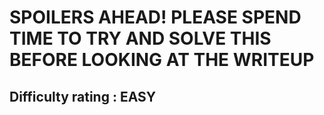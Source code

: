 <h1>SPOILERS AHEAD! PLEASE SPEND TIME TO TRY AND SOLVE THIS BEFORE LOOKING AT THE WRITEUP</h1>


<h2>Difficulty rating : EASY</h2> 
